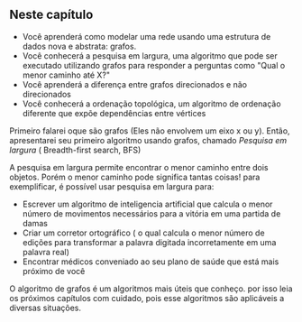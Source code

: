 ## Neste capítulo
-  Você aprenderá como modelar uma rede usando uma estrutura de dados nova e abstrata: grafos.
- Você conhecerá a pesquisa em largura, uma algoritmo que pode ser executado utilizando grafos para responder a perguntas como "Qual o menor caminho até X?"
- Você aprenderá a diferença entre grafos direcionados e não direcionados
- Você conhecerá a ordenação topológica, um algoritmo de ordenação diferente que expõe dependências entre vértices

Primeiro falarei oque são grafos (Eles não envolvem um eixo x ou y). Então, apresentarei seu primeiro algoritmo usando grafos, chamado _Pesquisa em largura_ ( Breadth-first search, BFS)

A pesquisa em largura permite encontrar o menor caminho entre dois objetos. Porém o menor caminho pode significa tantas coisas! para exemplificar, é possível usar pesquisa em largura para:

- Escrever um algoritmo de inteligencia artificial que calcula o menor número de movimentos necessários para a vitória em uma partida de damas 
- Criar um corretor ortográfico ( o qual calcula o menor número de edições para transformar a palavra  digitada incorretamente em uma palavra real)
- Encontrar médicos conveniado ao seu plano de saúde que está mais próximo de você

O algoritmo de grafos é um algoritmos mais úteis que conheço. por isso leia os próximos capítulos com cuidado, pois esse algoritmos são aplicáveis a diversas situações.